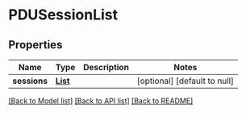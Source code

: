 # PDUSessionList
## Properties

Name | Type | Description | Notes
------------ | ------------- | ------------- | -------------
**sessions** | [**List**](PDUSession.md) |  | [optional] [default to null]

[[Back to Model list]](../README.md#documentation-for-models) [[Back to API list]](../README.md#documentation-for-api-endpoints) [[Back to README]](../README.md)

